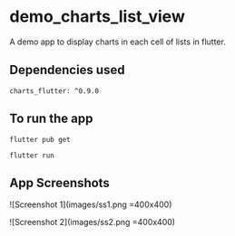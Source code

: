 # demo_charts_list_view

A demo app to display charts in each cell of lists in flutter.


## Dependencies used
```
charts_flutter: ^0.9.0
```
## To run the app

```
flutter pub get 

flutter run
```



## App Screenshots

![Screenshot 1](images/ss1.png =400x400)

![Screenshot 2](images/ss2.png =400x400)

